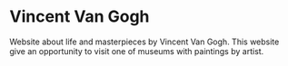 # Vincent Van Gogh

Website about life and masterpieces by Vincent Van Gogh. This website give an opportunity to visit one of museums with paintings by artist.

